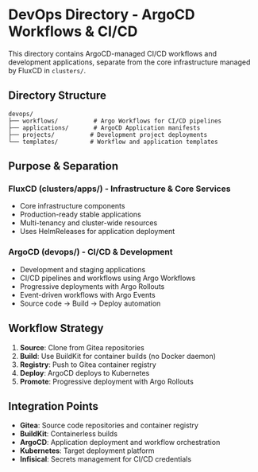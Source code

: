 # DevOps Directory - ArgoCD Workflows & CI/CD

This directory contains ArgoCD-managed CI/CD workflows and development applications, separate from the core infrastructure managed by FluxCD in `clusters/`.

## Directory Structure

```
devops/
├── workflows/          # Argo Workflows for CI/CD pipelines
├── applications/       # ArgoCD Application manifests
├── projects/          # Development project deployments
└── templates/         # Workflow and application templates
```

## Purpose & Separation

### FluxCD (clusters/apps/) - Infrastructure & Core Services
- Core infrastructure components
- Production-ready stable applications
- Multi-tenancy and cluster-wide resources
- Uses HelmReleases for application deployment

### ArgoCD (devops/) - CI/CD & Development
- Development and staging applications
- CI/CD pipelines and workflows using Argo Workflows
- Progressive deployments with Argo Rollouts
- Event-driven workflows with Argo Events
- Source code → Build → Deploy automation

## Workflow Strategy

1. **Source**: Clone from Gitea repositories
2. **Build**: Use BuildKit for container builds (no Docker daemon)
3. **Registry**: Push to Gitea container registry
4. **Deploy**: ArgoCD deploys to Kubernetes
5. **Promote**: Progressive deployment with Argo Rollouts

## Integration Points

- **Gitea**: Source code repositories and container registry
- **BuildKit**: Containerless builds
- **ArgoCD**: Application deployment and workflow orchestration
- **Kubernetes**: Target deployment platform
- **Infisical**: Secrets management for CI/CD credentials